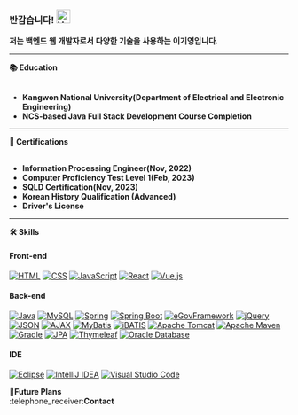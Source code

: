 ### 반갑습니다! <img src="https://raw.githubusercontent.com/Tarikul-Islam-Anik/Animated-Fluent-Emojis/master/Emojis/Hand%20gestures/Hand%20with%20Fingers%20Splayed%20Light%20Skin%20Tone.png" alt="Hand with Fingers Splayed Light Skin Tone" width="25" height="25" />

<font face="Comic Sans MS"><b>저는 백엔드 웹 개발자로서 다양한 기술을 사용하는 이기영입니다.</b></font>

  <hr><summary><b>📚 Education</b></summary><br>
  
  - **Kangwon National University(Department of Electrical and Electronic Engineering)**
  - **NCS-based Java Full Stack Development Course Completion**
  


  <hr><summary><b>🏅 Certifications</b></summary><br>
  
  - **Information Processing Engineer(Nov, 2022)**
  - **Computer Proficiency Test Level 1(Feb, 2023)**
  - **SQLD Certification(Nov, 2023)**
  - **Korean History Qualification (Advanced)**
  - **Driver's License**
  
  <hr><summary><b>🛠 Skills</b></summary>

  #### Front-end
  [![HTML](https://img.shields.io/badge/HTML5-E34F26?style=for-the-badge&logo=html5&logoColor=white)](https://developer.mozilla.org/en-US/docs/Web/HTML)
  [![CSS](https://img.shields.io/badge/CSS3-1572B6?style=for-the-badge&logo=css3&logoColor=white)](https://developer.mozilla.org/en-US/docs/Web/CSS)
  [![JavaScript](https://img.shields.io/badge/JavaScript-F7DF1E?style=for-the-badge&logo=javascript&logoColor=black)](https://developer.mozilla.org/en-US/docs/Web/JavaScript)
  [![React](https://img.shields.io/badge/React-61DAFB?style=for-the-badge&logo=react&logoColor=white)](https://reactjs.org/)
  [![Vue.js](https://img.shields.io/badge/Vue.js-4FC08D?style=for-the-badge&logo=vue.js&logoColor=white)](https://vuejs.org/)
  
  #### Back-end
  [![Java](https://img.shields.io/badge/Java-007396?style=for-the-badge&logo=java&logoColor=white)](https://www.java.com/)
  [![MySQL](https://img.shields.io/badge/MySQL-4479A1?style=for-the-badge&logo=mysql&logoColor=white)](https://www.mysql.com/)
  [![Spring](https://img.shields.io/badge/Spring-6DB33F?style=for-the-badge&logo=spring&logoColor=white)](https://spring.io/)
  [![Spring Boot](https://img.shields.io/badge/Spring%20Boot-6DB33F?style=for-the-badge&logo=spring-boot&logoColor=white)](https://spring.io/projects/spring-boot)
  [![eGovFramework](https://img.shields.io/badge/eGovFramework-5E4693?style=for-the-badge&logoColor=white)](https://www.egovframe.go.kr/)
  [![jQuery](https://img.shields.io/badge/jQuery-0769AD?style=for-the-badge&logo=jquery&logoColor=white)](https://jquery.com/)
  [![JSON](https://img.shields.io/badge/JSON-000000?style=for-the-badge&logo=json&logoColor=white)](https://www.json.org/)
  [![AJAX](https://img.shields.io/badge/AJAX-009688?style=for-the-badge&logo=javascript&logoColor=white)](https://developer.mozilla.org/en-US/docs/Web/Guide/AJAX)
  [![MyBatis](https://img.shields.io/badge/MyBatis-339933?style=for-the-badge&logo=mybatis&logoColor=white)](https://mybatis.org/)
  [![iBATIS](https://img.shields.io/badge/iBATIS-DA3C0E?style=for-the-badge&logo=apache&logoColor=white)](https://ibatis.apache.org/)
  [![Apache Tomcat](https://img.shields.io/badge/Apache%20Tomcat-F8DC75?style=for-the-badge&logo=apache-tomcat&logoColor=black)](http://tomcat.apache.org/)
  [![Apache Maven](https://img.shields.io/badge/Apache%20Maven-C71A36?style=for-the-badge&logo=apache-maven&logoColor=white)](https://maven.apache.org/)
  [![Gradle](https://img.shields.io/badge/Gradle-02303A?style=for-the-badge&logo=gradle&logoColor=white)](https://gradle.org/)
  [![JPA](https://img.shields.io/badge/JPA-663399?style=for-the-badge&logo=java&logoColor=white)](https://docs.oracle.com/javaee/7/api/javax/persistence/package-summary.html)
  [![Thymeleaf](https://img.shields.io/badge/Thymeleaf-005F0F?style=for-the-badge&logo=thymeleaf&logoColor=white)](https://www.thymeleaf.org/)
  [![Oracle Database](https://img.shields.io/badge/Oracle%20Database-F80000?style=for-the-badge&logo=oracle&logoColor=white)](https://www.oracle.com/database/)
  
  #### IDE
  [![Eclipse](https://img.shields.io/badge/Eclipse-2C2255?style=for-the-badge&logo=eclipse&logoColor=white)](https://www.eclipse.org/)
  [![IntelliJ IDEA](https://img.shields.io/badge/IntelliJ%20IDEA-000000?style=for-the-badge&logo=intellij-idea&logoColor=white)](https://www.jetbrains.com/idea/)
  [![Visual Studio Code](https://img.shields.io/badge/Visual%20Studio%20Code-007ACC?style=for-the-badge&logo=visual-studio-code&logoColor=white)](https://code.visualstudio.com/)
 
  <summary>👀<b>Future Plans</b></summary>

  <summary>:telephone_receiver:<b>Contact</b></summary>

 


